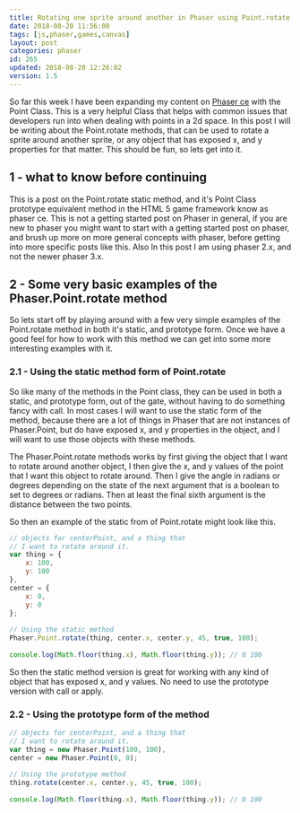 ```yaml
---
title: Rotating one sprite around another in Phaser using Point.rotate
date: 2018-08-20 11:56:00
tags: [js,phaser,games,canvas]
layout: post
categories: phaser
id: 265
updated: 2018-08-20 12:26:02
version: 1.5
---
```


So far this week I have been expanding my content on [Phaser ce](https://photonstorm.github.io/phaser-ce/) with the Point Class. This is a very helpful Class that helps with common issues that developers run into when dealing with points in a 2d space. In this post I will be writing about the Point.rotate methods, that can be used to rotate a sprite around another sprite, or any object that has exposed x, and y properties for that matter. This should be fun, so lets get into it.

<!-- more -->

## 1 - what to know before continuing

This is a post on the Point.rotate static method, and it's Point Class prototype equivalent method in the HTML 5 game framework know as phaser ce. This is not a getting started post on Phaser in general, if you are new to phaser you might want to start with a getting started post on phaser, and brush up more on more general concepts with phaser, before getting into more specific posts like this. Also In this post I am using phaser 2.x, and not the newer phaser 3.x.


## 2 - Some very basic examples of the Phaser.Point.rotate method

So lets start off by playing around with a few very simple examples of the Point.rotate method in both it's static, and prototype form. Once we have a good feel for how to work with this method we can get into some more interesting examples with it.

### 2.1 - Using the static method form of Point.rotate

So like many of the methods in the Point class, they can be used in both a static, and prototype form, out of the gate, without having to do something fancy with call. In most cases I will want to use the static form of the method, because there are a lot of things in Phaser that are not instances of Phaser.Point, but do have exposed x, and y properties in the object, and I will want to use those objects with these methods.

The Phaser.Point.rotate methods works by first giving the object that I want to rotate around another object, I then give the x, and y values of the point that I want this object to rotate around. Then I give the angle in radians or degrees depending on the state of the next argument that is a boolean to set to degrees or radians. Then at least the final sixth argument is the distance between the two points.

So then an example of the static from of Point.rotate might look like this.

```js
// objects for centerPoint, and a thing that
// I want to rotate around it.
var thing = {
    x: 100,
    y: 100
},
center = {
    x: 0,
    y: 0
};
 
// Using the static method
Phaser.Point.rotate(thing, center.x, center.y, 45, true, 100);
 
console.log(Math.floor(thing.x), Math.floor(thing.y)); // 0 100
```

So then the static method version is great for working with any kind of object that has exposed x, and y values. No need to use the prototype version with call or apply.


### 2.2 - Using the prototype form of the method

```js
// objects for centerPoint, and a thing that
// I want to rotate around it.
var thing = new Phaser.Point(100, 100),
center = new Phaser.Point(0, 0);
 
// Using the prototype method
thing.rotate(center.x, center.y, 45, true, 100);
 
console.log(Math.floor(thing.x), Math.floor(thing.y)); // 0 100
```